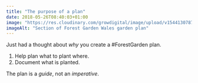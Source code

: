 ```yaml
---
title: "The purpose of a plan"
date: 2018-05-26T08:40:03+01:00
image: "https://res.cloudinary.com/growdigital/image/upload/v1544130787/plan-40552328090.png"
imageAlt: "Section of Forest Garden Wales garden plan"
---
```


Just had a thought about _why_ you create a #ForestGarden plan. 

1. Help plan what to plant where.
2. Document what is planted.

The plan is a _guide_, not an _imperative_.
